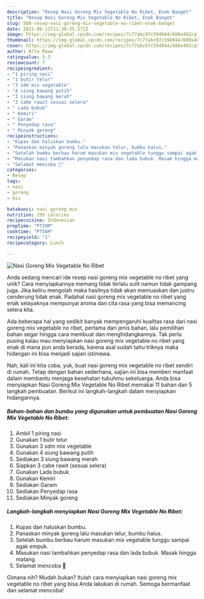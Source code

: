 ```yaml
---
description: "Resep Nasi Goreng Mix Vegetable No Ribet, Enak Banget"
title: "Resep Nasi Goreng Mix Vegetable No Ribet, Enak Banget"
slug: 560-resep-nasi-goreng-mix-vegetable-no-ribet-enak-banget
date: 2021-06-11T11:30:55.572Z
image: https://img-global.cpcdn.com/recipes/7c77abc07c594944/680x482cq70/nasi-goreng-mix-vegetable-no-ribet-foto-resep-utama.jpg
thumbnail: https://img-global.cpcdn.com/recipes/7c77abc07c594944/680x482cq70/nasi-goreng-mix-vegetable-no-ribet-foto-resep-utama.jpg
cover: https://img-global.cpcdn.com/recipes/7c77abc07c594944/680x482cq70/nasi-goreng-mix-vegetable-no-ribet-foto-resep-utama.jpg
author: Alta Rowe
ratingvalue: 3.3
reviewcount: 7
recipeingredient:
- "1 piring nasi"
- "1 butir telur"
- "3 sdm mix vegetable"
- "4 siung bawang putih"
- "3 siung bawang merah"
- "3 cabe rawit sesuai selera"
- " Lada bubuk"
- " Kemiri"
- " Garam"
- " Penyedap rasa"
- " Minyak goreng"
recipeinstructions:
- "Kupas dan haluskan bumbu."
- "Panaskan minyak goreng lalu masukan telur, bumbu halus."
- "Setelah bumbu berbau harum masukan mix vegetable tunggu sampai agak empuk."
- "Masukan nasi tambahkan penyedap rasa dan lada bubuk. Masak hingga matang"
- "Selamat mencoba 🥰"
categories:
- Resep
tags:
- nasi
- goreng
- mix

katakunci: nasi goreng mix 
nutrition: 195 calories
recipecuisine: Indonesian
preptime: "PT19M"
cooktime: "PT56M"
recipeyield: "1"
recipecategory: Lunch

---
```



![Nasi Goreng Mix Vegetable No Ribet](https://img-global.cpcdn.com/recipes/7c77abc07c594944/680x482cq70/nasi-goreng-mix-vegetable-no-ribet-foto-resep-utama.jpg)

Anda sedang mencari ide resep nasi goreng mix vegetable no ribet yang unik? Cara menyiapkannya memang tidak terlalu sulit namun tidak gampang juga. Jika keliru mengolah maka hasilnya tidak akan memuaskan dan justru cenderung tidak enak. Padahal nasi goreng mix vegetable no ribet yang enak selayaknya mempunyai aroma dan cita rasa yang bisa memancing selera kita.



Ada beberapa hal yang sedikit banyak mempengaruhi kualitas rasa dari nasi goreng mix vegetable no ribet, pertama dari jenis bahan, lalu pemilihan bahan segar hingga cara membuat dan menghidangkannya. Tak perlu pusing kalau mau menyiapkan nasi goreng mix vegetable no ribet yang enak di mana pun anda berada, karena asal sudah tahu triknya maka hidangan ini bisa menjadi sajian istimewa.


Nah, kali ini kita coba, yuk, buat nasi goreng mix vegetable no ribet sendiri di rumah. Tetap dengan bahan sederhana, sajian ini bisa memberi manfaat dalam membantu menjaga kesehatan tubuhmu sekeluarga. Anda bisa menyiapkan Nasi Goreng Mix Vegetable No Ribet memakai 11 bahan dan 5 langkah pembuatan. Berikut ini langkah-langkah dalam menyiapkan hidangannya.

<!--inarticleads1-->

##### Bahan-bahan dan bumbu yang digunakan untuk pembuatan Nasi Goreng Mix Vegetable No Ribet:

1. Ambil 1 piring nasi
1. Gunakan 1 butir telur
1. Gunakan 3 sdm mix vegetable
1. Gunakan 4 siung bawang putih
1. Sediakan 3 siung bawang merah
1. Siapkan 3 cabe rawit (sesuai selera)
1. Gunakan  Lada bubuk
1. Gunakan  Kemiri
1. Sediakan  Garam
1. Sediakan  Penyedap rasa
1. Sediakan  Minyak goreng




<!--inarticleads2-->

##### Langkah-langkah menyiapkan Nasi Goreng Mix Vegetable No Ribet:

1. Kupas dan haluskan bumbu.
1. Panaskan minyak goreng lalu masukan telur, bumbu halus.
1. Setelah bumbu berbau harum masukan mix vegetable tunggu sampai agak empuk.
1. Masukan nasi tambahkan penyedap rasa dan lada bubuk. Masak hingga matang
1. Selamat mencoba 🥰




Gimana nih? Mudah bukan? Itulah cara menyiapkan nasi goreng mix vegetable no ribet yang bisa Anda lakukan di rumah. Semoga bermanfaat dan selamat mencoba!
